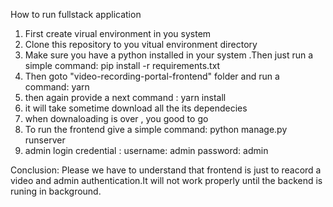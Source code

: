 How to run fullstack application
1. First create virual environment in you system
2. Clone this repository to you vitual environment directory
3. Make sure you have a python installed in your system .Then just run a simple command: pip install -r requirements.txt
6. Then goto "video-recording-portal-frontend" folder and run a command: yarn
7. then again provide a next command : yarn install
8. it will take sometime download all the its dependecies
9. when downaloading is over , you good to go
10. To run the frontend give a simple command: python manage.py runserver
11. admin login credential : username: admin password: admin

Conclusion: Please we have to understand that frontend is just to reacord a video and admin authentication.It will not work properly until the backend is runing in background.

